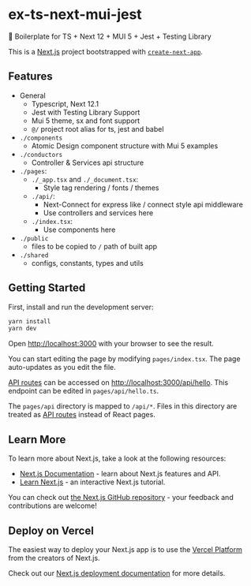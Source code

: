 # ex-ts-next-mui-jest
🍳 Boilerplate for TS + Next 12 + MUI 5 + Jest + Testing Library

This is a [Next.js](https://nextjs.org/) project bootstrapped with [`create-next-app`](https://github.com/vercel/next.js/tree/canary/packages/create-next-app).

## Features
- General
  - Typescript, Next 12.1
  - Jest with Testing Library Support
  - Mui 5 theme, sx and font support
  - `@/` project root alias for ts, jest and babel 
- `./components`
  - Atomic Design component structure with Mui 5 examples
- `./conductors`
  - Controller & Services api structure
- `./pages`:
  - `./_app.tsx` and `./_document.tsx`: 
    - Style tag rendering / fonts / themes
  - `./api/`: 
    - Next-Connect for express like / connect style api middleware
    - Use controllers and services here
  - `./index.tsx`: 
    - Use components here
- `./public` 
  - files to be copied to `/` path of built app
- `./shared`
  - configs, constants, types and utils

## Getting Started

First, install and run the development server:

```bash
yarn install
yarn dev
```

Open [http://localhost:3000](http://localhost:3000) with your browser to see the result.

You can start editing the page by modifying `pages/index.tsx`. The page auto-updates as you edit the file.

[API routes](https://nextjs.org/docs/api-routes/introduction) can be accessed on [http://localhost:3000/api/hello](http://localhost:3000/api/hello). This endpoint can be edited in `pages/api/hello.ts`.

The `pages/api` directory is mapped to `/api/*`. Files in this directory are treated as [API routes](https://nextjs.org/docs/api-routes/introduction) instead of React pages.

## Learn More

To learn more about Next.js, take a look at the following resources:

- [Next.js Documentation](https://nextjs.org/docs) - learn about Next.js features and API.
- [Learn Next.js](https://nextjs.org/learn) - an interactive Next.js tutorial.

You can check out [the Next.js GitHub repository](https://github.com/vercel/next.js/) - your feedback and contributions are welcome!

## Deploy on Vercel

The easiest way to deploy your Next.js app is to use the [Vercel Platform](https://vercel.com/new?utm_medium=default-template&filter=next.js&utm_source=create-next-app&utm_campaign=create-next-app-readme) from the creators of Next.js.

Check out our [Next.js deployment documentation](https://nextjs.org/docs/deployment) for more details.
